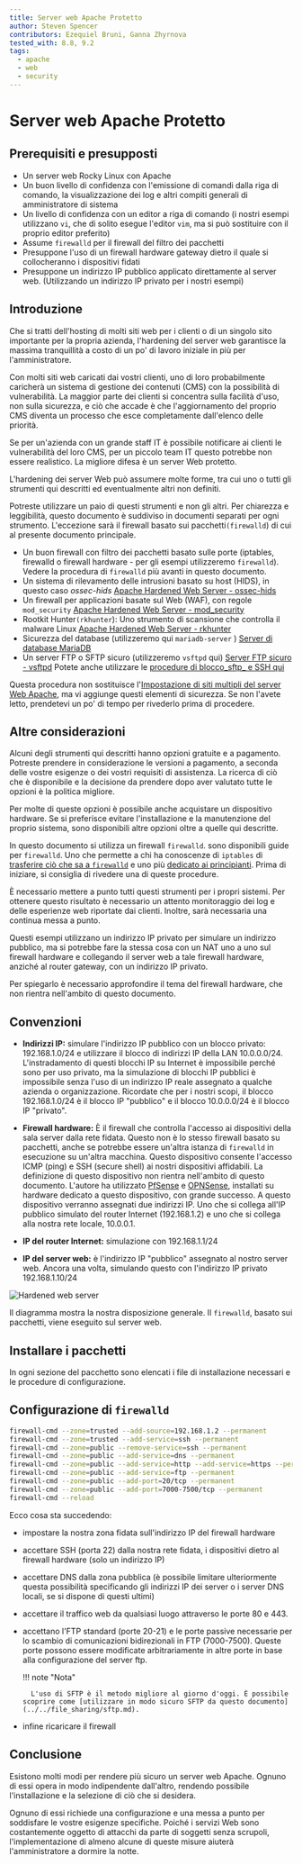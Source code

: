 ```yaml
---
title: Server web Apache Protetto
author: Steven Spencer
contributors: Ezequiel Bruni, Ganna Zhyrnova
tested_with: 8.8, 9.2
tags:
  - apache
  - web
  - security
---
```


# Server web Apache Protetto

## Prerequisiti e presupposti

* Un server web Rocky Linux con Apache
* Un buon livello di confidenza con l'emissione di comandi dalla riga di comando, la visualizzazione dei log e altri compiti generali di amministratore di sistema
* Un livello di confidenza con un editor a riga di comando (i nostri esempi utilizzano `vi`, che di solito esegue l'editor `vim`, ma si può sostituire con il proprio editor preferito)
* Assume `firewalld` per il firewall del filtro dei pacchetti
* Presuppone l'uso di un firewall hardware gateway dietro il quale si collocheranno i dispositivi fidati
* Presuppone un indirizzo IP pubblico applicato direttamente al server web. (Utilizzando un indirizzo IP privato per i nostri esempi)

## Introduzione

Che si tratti dell'hosting di molti siti web per i clienti o di un singolo sito importante per la propria azienda, l'hardening del server web garantisce la massima tranquillità a costo di un po' di lavoro iniziale in più per l'amministratore.

Con molti siti web caricati dai vostri clienti, uno di loro probabilmente caricherà un sistema di gestione dei contenuti (CMS) con la possibilità di vulnerabilità. La maggior parte dei clienti si concentra sulla facilità d'uso, non sulla sicurezza, e ciò che accade è che l'aggiornamento del proprio CMS diventa un processo che esce completamente dall'elenco delle priorità.

Se per un'azienda con un grande staff IT è possibile notificare ai clienti le vulnerabilità del loro CMS, per un piccolo team IT questo potrebbe non essere realistico. La migliore difesa è un server Web protetto.

L'hardening dei server Web può assumere molte forme, tra cui uno o tutti gli strumenti qui descritti ed eventualmente altri non definiti.

Potreste utilizzare un paio di questi strumenti e non gli altri. Per chiarezza e leggibilità, questo documento è suddiviso in documenti separati per ogni strumento. L'eccezione sarà il firewall basato sui pacchetti`(firewalld`) di cui al presente documento principale.

* Un buon firewall con filtro dei pacchetti basato sulle porte (iptables, firewalld o firewall hardware - per gli esempi utilizzeremo `firewalld`).  Vedere la procedura di `firewalld` più avanti in questo documento.
* Un sistema di rilevamento delle intrusioni basato su host (HIDS), in questo caso _ossec-hids_ [Apache Hardened Web Server - ossec-hids](ossec-hids.md)
* Un firewall per applicazioni basate sul Web (WAF), con regole `mod_security` [Apache Hardened Web Server - mod_security](modsecurity.md)
* Rootkit Hunter`(rkhunter`): Uno strumento di scansione che controlla il malware Linux [Apache Hardened Web Server - rkhunter](rkhunter.md)
* Sicurezza del database (utilizzeremo qui `mariadb-server` ) [Server di database MariaDB](../../database/database_mariadb-server.md)
* Un server FTP o SFTP sicuro (utilizzeremo `vsftpd` qui) [Server FTP sicuro - vsftpd](../../file_sharing/secure_ftp_server_vsftpd.md) Potete anche utilizzare le [procedure di blocco_sftp_ e SSH qui](../../file_sharing/sftp.md)

Questa procedura non sostituisce l'[Impostazione di siti multipli del server Web Apache](../apache-sites-enabled.md), ma vi aggiunge questi elementi di sicurezza. Se non l'avete letto, prendetevi un po' di tempo per rivederlo prima di procedere.

## Altre considerazioni

Alcuni degli strumenti qui descritti hanno opzioni gratuite e a pagamento. Potreste prendere in considerazione le versioni a pagamento, a seconda delle vostre esigenze o dei vostri requisiti di assistenza. La ricerca di ciò che è disponibile e la decisione da prendere dopo aver valutato tutte le opzioni è la politica migliore.

Per molte di queste opzioni è possibile anche acquistare un dispositivo hardware. Se si preferisce evitare l'installazione e la manutenzione del proprio sistema, sono disponibili altre opzioni oltre a quelle qui descritte.

In questo documento si utilizza un firewall `firewalld`. sono disponibili guide per `firewalld`. Uno che permette a chi ha conoscenze di `iptables` di [trasferire ciò che sa a `firewalld`](../../security/firewalld.md) e uno più [dedicato ai principianti](../../security/firewalld-beginners.md). Prima di iniziare, si consiglia di rivedere una di queste procedure.

È necessario mettere a punto tutti questi strumenti per i propri sistemi. Per ottenere questo risultato è necessario un attento monitoraggio dei log e delle esperienze web riportate dai clienti. Inoltre, sarà necessaria una continua messa a punto.

Questi esempi utilizzano un indirizzo IP privato per simulare un indirizzo pubblico, ma si potrebbe fare la stessa cosa con un NAT uno a uno sul firewall hardware e collegando il server web a tale firewall hardware, anziché al router gateway, con un indirizzo IP privato.

Per spiegarlo è necessario approfondire il tema del firewall hardware, che non rientra nell'ambito di questo documento.

## Convenzioni

* **Indirizzi IP:** simulare l'indirizzo IP pubblico con un blocco privato: 192.168.1.0/24 e utilizzare il blocco di indirizzi IP della LAN 10.0.0.0/24. L'instradamento di questi blocchi IP su Internet è impossibile perché sono per uso privato, ma la simulazione di blocchi IP pubblici è impossibile senza l'uso di un indirizzo IP reale assegnato a qualche azienda o organizzazione. Ricordate che per i nostri scopi, il blocco 192.168.1.0/24 è il blocco IP "pubblico" e il blocco 10.0.0.0/24 è il blocco IP "privato".

* **Firewall hardware:** È il firewall che controlla l'accesso ai dispositivi della sala server dalla rete fidata. Questo non è lo stesso firewall basato su pacchetti, anche se potrebbe essere un'altra istanza di `firewalld` in esecuzione su un'altra macchina. Questo dispositivo consente l'accesso ICMP (ping) e SSH (secure shell) ai nostri dispositivi affidabili. La definizione di questo dispositivo non rientra nell'ambito di questo documento. L'autore ha utilizzato [PfSense](https://www.pfsense.org/) e [OPNSense](https://opnsense.org/), installati su hardware dedicato a questo dispositivo, con grande successo. A questo dispositivo verranno assegnati due indirizzi IP. Uno che si collega all'IP pubblico simulato del router Internet (192.168.1.2) e uno che si collega alla nostra rete locale, 10.0.0.1.
* **IP del router Internet:** simulazione con 192.168.1.1/24
* **IP del server web:** è l'indirizzo IP "pubblico" assegnato al nostro server web. Ancora una volta, simulando questo con l'indirizzo IP privato 192.168.1.10/24

![Hardened web server](images/hardened_webserver_figure1.jpeg)

Il diagramma mostra la nostra disposizione generale. Il `firewalld`, basato sui pacchetti, viene eseguito sul server web.

## Installare i pacchetti

In ogni sezione del pacchetto sono elencati i file di installazione necessari e le procedure di configurazione.

## Configurazione di `firewalld`

```bash
firewall-cmd --zone=trusted --add-source=192.168.1.2 --permanent
firewall-cmd --zone=trusted --add-service=ssh --permanent
firewall-cmd --zone=public --remove-service=ssh --permanent
firewall-cmd --zone=public --add-service=dns --permanent
firewall-cmd --zone=public --add-service=http --add-service=https --permanent
firewall-cmd --zone=public --add-service=ftp --permanent
firewall-cmd --zone=public --add-port=20/tcp --permanent
firewall-cmd --zone=public --add-port=7000-7500/tcp --permanent
firewall-cmd --reload
```

Ecco cosa sta succedendo:

* impostare la nostra zona fidata sull'indirizzo IP del firewall hardware
* accettare SSH (porta 22) dalla nostra rete fidata, i dispositivi dietro al firewall hardware (solo un indirizzo IP)
* accettare DNS dalla zona pubblica (è possibile limitare ulteriormente questa possibilità specificando gli indirizzi IP dei server o i server DNS locali, se si dispone di questi ultimi)
* accettare il traffico web da qualsiasi luogo attraverso le porte 80 e 443.
* accettano l'FTP standard (porte 20-21) e le porte passive necessarie per lo scambio di comunicazioni bidirezionali in FTP (7000-7500). Queste porte possono essere modificate arbitrariamente in altre porte in base alla configurazione del server ftp.

    !!! note "Nota"
  
        L'uso di SFTP è il metodo migliore al giorno d'oggi. È possibile scoprire come [utilizzare in modo sicuro SFTP da questo documento](../../file_sharing/sftp.md).

* infine ricaricare il firewall

## Conclusione

Esistono molti modi per rendere più sicuro un server web Apache. Ognuno di essi opera in modo indipendente dall'altro, rendendo possibile l'installazione e la selezione di ciò che si desidera.

Ognuno di essi richiede una configurazione e una messa a punto per soddisfare le vostre esigenze specifiche. Poiché i servizi Web sono costantemente oggetto di attacchi da parte di soggetti senza scrupoli, l'implementazione di almeno alcune di queste misure aiuterà l'amministratore a dormire la notte.
